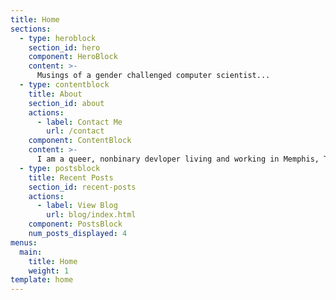 ```yaml
---
title: Home
sections:
  - type: heroblock
    section_id: hero
    component: HeroBlock
    content: >-
      Musings of a gender challenged computer scientist...
  - type: contentblock
    title: About
    section_id: about
    actions:
      - label: Contact Me
        url: /contact
    component: ContentBlock
    content: >-
      I am a queer, nonbinary devloper living and working in Memphis, TN. This is a blog about some of my work, some of my talks, and some of the some of weird stuff that happens when your job is binary, but you are not. Considering I'm in my last semester of school, this blog will probably be filler for a bit. Sorry.
  - type: postsblock
    title: Recent Posts
    section_id: recent-posts
    actions:
      - label: View Blog
        url: blog/index.html
    component: PostsBlock
    num_posts_displayed: 4
menus:
  main:
    title: Home
    weight: 1
template: home
---
```

